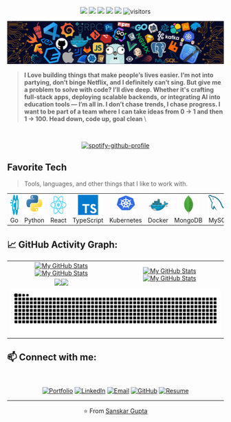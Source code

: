 <p align="center">
    <a href="https://github.com/Sanskargupta0/Sanskargupta0"><img src="https://img.shields.io/badge/status-updating-brightgreen.svg"></a>
    <a href="https://nodejs.org/"><img src="https://img.shields.io/badge/Node.js-20.x-339933?style=flat&logo=node.js"></a>
    <a href="https://github.com/Sanskargupta0/Sanskargupta0/graphs/contributors"><img src="https://img.shields.io/github/contributors/Sanskargupta0/Sanskargupta0?color=blue"></a>
    <a href="https://github.com/Sanskargupta0"><img src="https://img.shields.io/github/stars/Sanskargupta0"></a>
    <a href="https://github.com/Sanskargupta0/Sanskargupta0/network/members"><img src="https://img.shields.io/github/forks/Sanskargupta0/Sanskargupta0.svg?color=blue&logo=github"></a>
    <img src="https://visitor-badge.laobi.icu/badge?page_id=Sanskargupta0.Sanskargupta0" alt="visitors"/>
</p>

[![](./src/header_.png)](#)

> <b>I Love building things that make peopleʼs lives easier. Iʼm not into partying, donʼt binge Netflix, and I definitely canʼt sing. But give me a problem to solve with code? Iʼll dive deep. Whether it's crafting full-stack apps, deploying scalable backends, or integrating AI into education tools — Iʼm all in. I donʼt chase trends, I chase progress. I want to be part of a team where I can take ideas from 0 → 1 and then 1 → 100. Head down, code up, goal clean </b>\

&nbsp;<div align="center">
[![spotify-github-profile](https://spotify-github-profile.kittinanx.com/api/view?uid=31ne3c5fannnnfr4vr24ba4tqime&cover_image=true&theme=default&show_offline=false&background_color=121212&interchange=false)](https://github.com/kittinan/spotify-github-profile)
</div>

<h2 align="left" id="macropower-tech">Favorite Tech</h2>

> Tools, languages, and other things that I like to work with.

<table>
  <tr>
    <td align="center" width="96">
      <a href="#macropower-tech">
        <img src="./img/go-flat.svg" width="48" height="48" alt="Golang" />
      </a>
      <br>Go
    </td>
    <td align="center" width="96">
      <a href="#macropower-tech">
        <img src="./img/python-original.svg" width="48" height="48" alt="Python" />
      </a>
      <br>Python
    </td>
    <td align="center" width="96">
      <a href="#macropower-tech">
        <img src="./img/react-original.svg" width="48" height="48" alt="React" />
      </a>
      <br>React
    </td>
    <td align="center" width="96">
      <a href="#macropower-tech">
        <img src="./img/typescript-original.svg" width="48" height="48" alt="TypeScript" />
      </a>
      <br>TypeScript
    </td>
    <td align="center" width="96">
      <a href="#macropower-tech" >
        <img src="https://raw.githubusercontent.com/cncf/artwork/master/projects/kubernetes/icon/color/kubernetes-icon-color.svg" width="48" height="48" alt="Kubernetes" />
      </a>
      <br>Kubernetes
    </td>
    <td align="center" width="96"> 
      <a href="#macropower-tech" >
        <img src="./img/docker-original.svg" width="48" height="48" alt="Docker" />
      </a>
      <br>Docker
    </td>
    <td align="center"  width="96">
    <a href="#macropower-tech">
        <img src="https://raw.githubusercontent.com/devicons/devicon/master/icons/mongodb/mongodb-original.svg" width="48" height="48" alt="MongoDB" />
    </a>
    <br>MongoDB
    </td>
    <td align="center" width="96">
      <a href="#macropower-tech" >
        <img src="./img/mysql-original.svg" width="48" height="48" alt="MySQL" />
      </a>
      <br>MySQL
    </td>
  </tr>
</table>


## 📈 GitHub Activity Graph:

<table>
    <tr>
        <td align="center"><a href="https://github.com/Sanskargupta0#gh-light-mode-only"><img src="https://github-readme-stats.vercel.app/api?username=Sanskargupta0&show_icons=true&theme=default&include_all_commits=true#gh-light-mode-only" alt="My GitHub Stats"/></a><a href="https://github.com/Sanskargupta0#gh-dark-mode-only"><img src="https://github-readme-stats.vercel.app/api?username=Sanskargupta0&show_icons=true&theme=tokyonight&include_all_commits=true#gh-dark-mode-only" alt="My GitHub Stats"/></a></td>
        <td rowspan="2" align="center"><a href="https://github.com/Sanskargupta0#gh-light-mode-only"><img src="https://github-readme-stats.vercel.app/api/top-langs/?username=Sanskargupta0&theme=default&langs_count=8#gh-light-mode-only" alt="My GitHub Stats"/></a><a href="https://github.com/Sanskargupta0#gh-dark-mode-only"><img src="https://github-readme-stats.vercel.app/api/top-langs/?username=Sanskargupta0&theme=tokyonight&langs_count=8#gh-dark-mode-only" alt="My GitHub Stats"/></a></td>
    </tr>
    <tr>
        <td align="center"><a href="https://github.com/Sanskargupta0#gh-light-mode-only"><img src="https://github-readme-streak-stats.herokuapp.com/?user=Sanskargupta0&theme=default"/></a><a href="https://github.com/Sanskargupta0#gh-dark-mode-only"><img src="https://github-readme-streak-stats.herokuapp.com/?user=Sanskargupta0&theme=tokyonight"/></a></td>
    </tr>
    <tr>
        <td colspan="2" align="center">
            <img src="https://github.com/Sanskargupta0/Sanskargupta0/blob/output/github-snake-dark.svg" alt="GitHub Snake Animation"/>
        </td>
    </tr>
</table>

## 📫 Connect with me:
&nbsp;<div align="center">
[![Portfolio](https://img.shields.io/badge/-Portfolio-555?style=flat&logo=web&logoColor=white)](https://sanskargupta.vercel.app/)
[![LinkedIn](https://img.shields.io/badge/-LinkedIn-555?style=flat&logo=linkedin)](https://linkedin.com/in/sanskar-gupta)
[![Email](https://img.shields.io/badge/-Email-555?style=flat&logo=gmail)](mailto:your.email@gmail.com)
[![GitHub](https://img.shields.io/badge/-GitHub-555?style=flat&logo=github)](https://github.com/Sanskargupta0)
[![Resume](https://img.shields.io/badge/-Download%20Resume-555?style=flat&logo=document&logoColor=white)](https://github.com/Sanskargupta0/Sanskargupta0/raw/main/Sanskar-Gupta-FlowCV-Resume-20250719.pdf)
</div>

---
<p align="center">⭐️ From <a href="https://github.com/Sanskargupta0">Sanskar Gupta</a></p>
